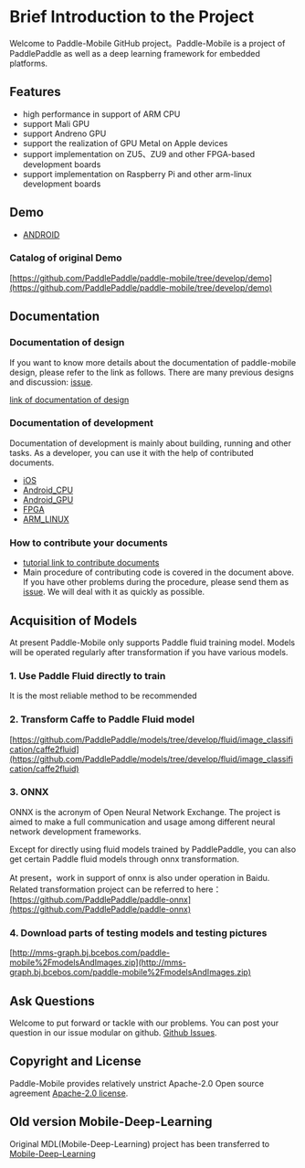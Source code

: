 # Brief Introduction to the Project

<!--[![Release](https://img.shields.io/github/release/PaddlePaddle/Paddle-Mobile.svg)](https://github.com/PaddlePaddle/Paddle-Mobile/releases)
[![License](https://img.shields.io/badge/license-Apache%202-blue.svg)](LICENSE)-->


Welcome to Paddle-Mobile GitHub project。Paddle-Mobile is a project of PaddlePaddle as well as a deep learning framework for embedded platforms.

## Features

- high performance in support of ARM CPU 
- support Mali GPU
- support Andreno GPU
- support the realization of GPU Metal on Apple devices
- support implementation on ZU5、ZU9 and other FPGA-based development boards
- support implementation on Raspberry Pi and other arm-linux development boards

## Demo
- [ANDROID](https://github.com/xiebaiyuan/paddle-mobile-demo)

### Catalog of original Demo

[https://github.com/PaddlePaddle/paddle-mobile/tree/develop/demo](https://github.com/PaddlePaddle/paddle-mobile/tree/develop/demo)

## Documentation

### Documentation of design

If you want to know more details about the documentation of paddle-mobile design, please refer to the link as follows. There are many previous designs and discussion: [issue](https://github.com/PaddlePaddle/paddle-mobile/issues).

[link of documentation of design](https://github.com/PaddlePaddle/paddle-mobile/blob/develop/doc/design_doc.md)

### Documentation of development

Documentation of development is mainly about building, running and other tasks. As a developer, you can use it with the help of contributed documents.
* [iOS](https://github.com/PaddlePaddle/paddle-mobile/blob/develop/doc/development_ios.md)
* [Android_CPU](https://github.com/PaddlePaddle/paddle-mobile/blob/develop/doc/development_android.md)
* [Android_GPU](https://github.com/PaddlePaddle/paddle-mobile/blob/develop/doc/development_android_GPU.md)
* [FPGA](https://github.com/PaddlePaddle/paddle-mobile/blob/develop/doc/development_fpga.md)
* [ARM_LINUX](https://github.com/PaddlePaddle/paddle-mobile/blob/develop/doc/development_arm_linux.md)

### How to contribute your documents
- [tutorial link to contribute documents](https://github.com/PaddlePaddle/paddle-mobile/blob/develop/CONTRIBUTING.md)
- Main procedure of contributing code is covered in the document above. If you have other problems during the procedure, please send them as [issue](https://github.com/PaddlePaddle/paddle-mobile/issues). We will deal with it as quickly as possible.


## Acquisition of Models
At present Paddle-Mobile only supports Paddle fluid training model. Models will be operated regularly after transformation if you have various models.
### 1. Use Paddle Fluid directly to train
It is the most reliable method to be recommended
### 2. Transform Caffe to Paddle Fluid model
[https://github.com/PaddlePaddle/models/tree/develop/fluid/image_classification/caffe2fluid](https://github.com/PaddlePaddle/models/tree/develop/fluid/image_classification/caffe2fluid)
### 3. ONNX
ONNX is the acronym of Open Neural Network Exchange. The project is aimed to make a full communication and usage among different neural network development frameworks.

Except for directly using fluid models trained by PaddlePaddle, you can also get certain Paddle fluid models through onnx transformation.

At present，work in support of onnx is also under operation in Baidu. Related transformation project can be referred to here：
[https://github.com/PaddlePaddle/paddle-onnx](https://github.com/PaddlePaddle/paddle-onnx)

### 4. Download parts of testing models and testing pictures
[http://mms-graph.bj.bcebos.com/paddle-mobile%2FmodelsAndImages.zip](http://mms-graph.bj.bcebos.com/paddle-mobile%2FmodelsAndImages.zip)

<!--## Online output of simple search

Gif as following is the application output of online main part detection of simple search app
![ezgif-1-050a733dfb](http://otkwwi4x8.bkt.clouddn.com/2018-07-05-ezgif-1-050a733dfb.gif)-->

## Ask Questions

Welcome to put forward or tackle with our problems. You can post your question in our issue modular on github. [Github Issues](https://github.com/PaddlePaddle/paddle-mobile/issues).

## Copyright and License
Paddle-Mobile provides relatively unstrict Apache-2.0 Open source agreement [Apache-2.0 license](LICENSE).


## Old version Mobile-Deep-Learning
Original MDL(Mobile-Deep-Learning) project has been transferred to [Mobile-Deep-Learning](https://github.com/allonli/mobile-deep-learning) 
